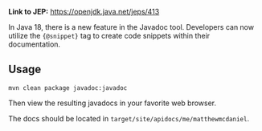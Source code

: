 **Link to JEP:** https://openjdk.java.net/jeps/413

In Java 18, there is a new feature in the Javadoc tool. Developers can now utilize the `{@snippet}` tag to create code snippets within their documentation.

Usage
---
```
mvn clean package javadoc:javadoc
```
Then view the resulting javadocs in your favorite web browser.

The docs should be located in `target/site/apidocs/me/matthewmcdaniel`.
